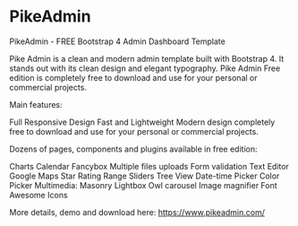 # PikeAdmin
PikeAdmin - FREE Bootstrap 4 Admin Dashboard Template

Pike Admin is a clean and modern admin template built with Bootstrap 4. It stands out with its clean design and elegant typography. Pike Admin Free edition is completely free to download and use for your personal or commercial projects.

Main features:


Full Responsive Design
Fast and Lightweight
Modern design
completely free to download and use for your personal or commercial projects.

Dozens of pages, components and plugins available in free edition:


Charts
Calendar
Fancybox
Multiple files uploads
Form validation
Text Editor
Google Maps
Star Rating
Range Sliders
Tree View
Date-time Picker
Color Picker
Multimedia:
Masonry
Lightbox
Owl carousel
Image magnifier
Font Awesome Icons

More details, demo and download here: https://www.pikeadmin.com/
